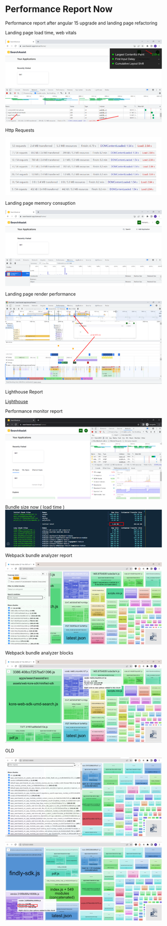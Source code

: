 # Performance Report Now

Performance report after angular 15 upgrade and landing page refactoring

Landing page load time, web vitals

![Home](../images/app-home-now.png)

Http Requests

![Http](../images/app-http-now.png)

Landing page memory consuption

![Memory](../images/app-memory-now.png)

Landing page render performance

![Render](../images/app-render-perf-now.png)

Lighthouse Report

[Lighthouse](../images/lighthouse-now.pdf)

Performance monitor report

![Monotor](../images/perf-monitor-now.png)

Bundle size now ( load time )
![Bundle Size](../images/bundle-size-now.png)

Webpack bundle analyzer report

![WBA ALL](../images/app-wba-all-now.png)

Webpack bundle analyzer blocks

![WBA Sizes](../images/app-wba-size-now.png)

OLD

![WBA ALL](../images/wba-all-now.png)

![WBA Sizes](../images/wba-size-now.png)
